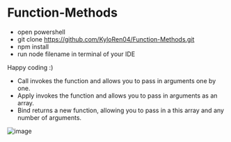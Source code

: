 # Function-Methods
- open powershell
- git clone https://github.com/KyloRen04/Function-Methods.git
- npm install
- run node filename in terminal of your IDE

Happy coding :)

- Call invokes the function and allows you to pass in arguments one by one.
- Apply invokes the function and allows you to pass in arguments as an array.
- Bind returns a new function, allowing you to pass in a this array and any number of arguments.


![image](https://user-images.githubusercontent.com/106383452/214329758-c895e253-80a0-4e73-a39f-315824a227bb.png)

